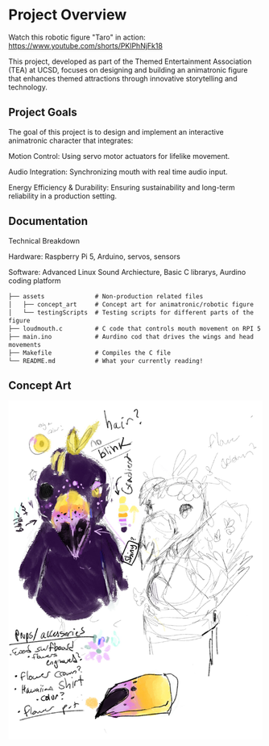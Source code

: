 # Project Overview
Watch this robotic figure "Taro" in action: https://www.youtube.com/shorts/PKlPhNjFk18

This project, developed as part of the Themed Entertainment Association (TEA) at UCSD, focuses on designing and building an animatronic figure that enhances themed attractions through innovative storytelling and technology.



## Project Goals

The goal of this project is to design and implement an interactive animatronic character that integrates:

Motion Control: Using servo motor actuators for lifelike movement.

Audio Integration: Synchronizing mouth with real time audio input.

Energy Efficiency & Durability: Ensuring sustainability and long-term reliability in a production setting.

## Documentation

Technical Breakdown

Hardware: Raspberry Pi 5, Arduino, servos, sensors

Software: Advanced Linux Sound Archiecture, Basic C librarys, Aurdino coding platform

```
├── assets              # Non-production related files
│   ├── concept_art     # Concept art for animatronic/robotic figure   
│   └── testingScripts  # Testing scripts for different parts of the figure
├── loudmouth.c         # C code that controls mouth movement on RPI 5
├── main.ino            # Aurdino cod that drives the wings and head movements
├── Makefile            # Compiles the C file 
└── README.md           # What your currently reading!
```

## Concept Art
![Taro](./assets/concept_art/Taro.jpg)
